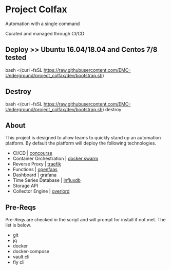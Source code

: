 # Project Colfax
Automation with a single command

Curated and managed through CI/CD

## Deploy >> Ubuntu 16.04/18.04 and Centos 7/8 tested
bash <(curl -fsSL https://raw.githubusercontent.com/EMC-Underground/project_colfax/dev/bootstrap.sh)

## Destroy
bash <(curl -fsSL https://raw.githubusercontent.com/EMC-Underground/project_colfax/dev/bootstrap.sh) destroy

## About
This project is designed to allow teams to quickly stand up an automation
platform. By default the platform will deploy the following technologies.

- CI/CD | [concourse](https://concourse-ci.org/)
- Container Orchestration | [docker swarm](https://docs.docker.com/engine/swarm/)
- Reverse Proxy | [traefik](https://traefik.io/)
- Functions | [openfaas](https://www.openfaas.com/)
- Dashboard | [grafana](https://grafana.com/)
- Time Series Database | [influxdb](https://www.influxdata.com/)
- Storage API
- Collector Engine | [overlord](https://github.com/nctiggy/collector-overlord)

## Pre-Reqs
Pre-Reqs are checked in the script and will prompt for install if not met. The list is below.
- git
- jq
- docker
- docker-compose
- vault cli
- fly cli
